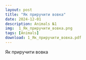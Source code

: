 ```yaml
---
layout: post
title: "Як приручити вовка"
date: 2024-12-01
description: Animals №1 
img:  1_Як_приручити_вовка.png
tags: [Animals]
download: 1_Як_приручити_вовка.pdf
---
```


Як приручити вовка